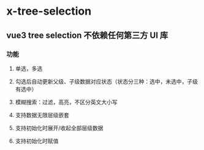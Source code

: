 # x-tree-selection

## vue3 tree selection 不依赖任何第三方 UI 库

### 功能

1. 单选，多选

2. 勾选后自动更新父级、子级数据对应状态（状态分三种：选中，未选中，子级有选中）

3. 模糊搜索：过滤，高亮，不区分英文大小写

4. 支持数据无限层级嵌套

5. 支持初始化时展开/收起全部层级数据

6. 支持初始化时赋值
